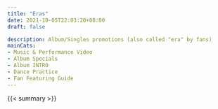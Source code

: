 ```yaml
---
title: "Eras"
date: 2021-10-05T22:03:20+08:00
draft: false

description: Album/Singles promotions (also called "era" by fans)  
mainCats:
- Music & Performance Video
- Album Specials
- Album INTRO
- Dance Practice
- Fan Featuring Guide
---
```


{{< summary >}}

